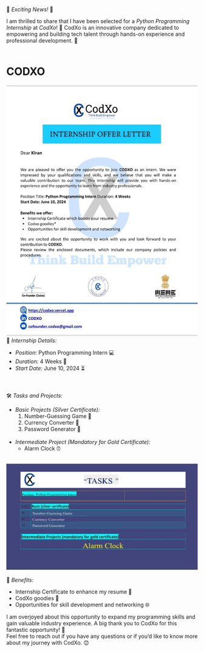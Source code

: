 

🌟 *Exciting News!* 🌟

I am thrilled to share that I have been selected for a *Python Programming Internship* at *CodXo*! 🎉 CodXo is an innovative company dedicated to empowering and building tech talent through hands-on experience and professional development. 🚀
<br>
<br>
# CODXO
 <img src="https://github.com/Csemrkiran/CODXO/blob/main/OFFER%20LETTER.jpeg"/><br>
📄 *Internship Details:*<br>
- *Position:* Python Programming Intern 💻<br>
- *Duration:* 4 Weeks 📅<br>
- *Start Date:* June 10, 2024 ⏳<br>
<br><br>

🛠️ *Tasks and Projects:*<br>
- *Basic Projects (Silver Certificate):*<br>
  1. Number-Guessing Game 🎲<br>
  2. Currency Converter 💱<br>
  3. Password Generator 🔐<br><br>
- *Intermediate Project (Mandatory for Gold Certificate):*
  - Alarm Clock ⏰
<br>

 <img src="https://github.com/Csemrkiran/CODXO/blob/main/TASKS.jpeg"/>

<br>

🎁 *Benefits:*
- Internship Certificate to enhance my resume 📜<br>
- CodXo goodies 🎁<br>
- Opportunities for skill development and networking 🌐<br>

I am overjoyed about this opportunity to expand my programming skills and gain valuable industry experience. A big thank you to CodXo for this fantastic opportunity! 🙌
<br>
Feel free to reach out if you have any questions or if you’d like to know more about my journey with CodXo. 😊




 
 
